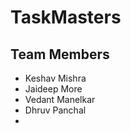 # TaskMasters
<h2>Team Members</h2>
<ul>
  <li>Keshav Mishra </li>
  <li>Jaideep More</li>
  <li>Vedant Manelkar</li>
  <li>Dhruv Panchal <li>
</ul>
